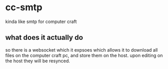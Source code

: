 # cc-smtp
kinda like smtp for computer craft

## what does it actually do

so there is a websocket which it expsoes which allows it to download all files on the computer craft pc, and store them on the host. upon editing on the host they will be resynced.
